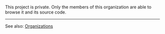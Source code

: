 This project is private. Only the members of this organization are able to browse it and its source code.

---

See also: [Organizations](https://docs.codescan.io/hc/en-us/articles/360028097992-Organizations)
